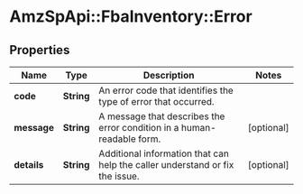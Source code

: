 # AmzSpApi::FbaInventory::Error

## Properties
Name | Type | Description | Notes
------------ | ------------- | ------------- | -------------
**code** | **String** | An error code that identifies the type of error that occurred. | 
**message** | **String** | A message that describes the error condition in a human-readable form. | [optional] 
**details** | **String** | Additional information that can help the caller understand or fix the issue. | [optional] 

